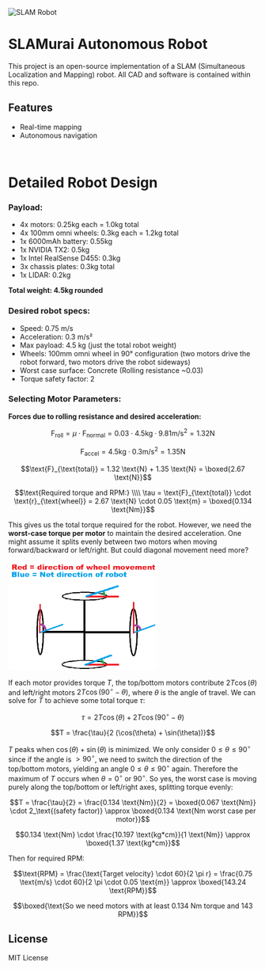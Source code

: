 ![SLAM Robot](slam_robot.png)

# SLAMurai Autonomous Robot

This project is an open-source implementation of a SLAM (Simultaneous Localization and Mapping) robot.
All CAD and software is contained within this repo.

## Features

- Real-time mapping
- Autonomous navigation

&nbsp;

# Detailed Robot Design
### Payload:
- 4x motors: 0.25kg each = 1.0kg total
- 4x 100mm omni wheels: 0.3kg each = 1.2kg total
- 1x 6000mAh battery: 0.55kg
- 1x NVIDIA TX2: 0.5kg
- 1x Intel RealSense D455: 0.3kg
- 3x chassis plates: 0.3kg total
- 1x LIDAR: 0.2kg

**Total weight: 4.5kg rounded**

### Desired robot specs:
- Speed: 0.75 m/s
- Acceleration: 0.3 m/s²
- Max payload: 4.5 kg (just the total robot weight)
- Wheels: 100mm omni wheel in 90° configuration (two motors drive the robot forward, two motors drive the robot sideways)
- Worst case surface: Concrete (Rolling resistance ~0.03)
- Torque safety factor: 2

### Selecting Motor Parameters:

**Forces due to rolling resistance and desired acceleration:**

```math
\text{F}_{\text{roll}} = \mu \cdot \text{F}_{\text{normal}} = 0.03 \cdot 4.5 \text{kg} \cdot 9.81 \text{m/s}^2 = 1.32 \text{N}
```

```math
\text{F}_{\text{accel}} = 4.5 \text{kg} \cdot 0.3 \text{m/s}^2 = 1.35 \text{N}
```

```math
\text{F}_{\text{total}} = 1.32 \text{N} + 1.35 \text{N} = \boxed{2.67 \text{N}}
```

```math
\text{Required torque and RPM:} \\\\
\tau = \text{F}_{\text{total}} \cdot \text{r}_{\text{wheel}} = 2.67 \text{N} \cdot 0.05 \text{m} = \boxed{0.134 \text{Nm}}
```

This gives us the total torque required for the robot. However, we need the **worst-case torque per motor** to maintain the desired acceleration. One might assume it splits evenly between two motors when moving forward/backward or left/right. But could diagonal movement need more?

<img src="image.png" alt="alt text" width="300" height="220" />

If each motor provides torque $T$, the top/bottom motors contribute $2 T \cos(\theta)$ and left/right motors $2 T \cos(90^\circ - \theta)$, where $\theta$ is the angle of travel. We can solve for $T$ to achieve some total torque $\tau$:

```math
\tau = 2 T \cos(\theta) + 2 T \cos(90^\circ - \theta)
```

```math
T = \frac{\tau}{2 (\cos(\theta) + \sin(\theta))}
```

$T$ peaks when $\cos(\theta) + \sin(\theta)$ is minimized. We only consider $0 \leq \theta \leq 90^\circ$ since if the angle is $> 90^\circ$, we need to switch the direction of the top/bottom motors, yielding an angle $0 \leq \theta \leq 90^\circ$ again. Therefore the maximum of $T$ occurs when $\theta = 0^\circ$ or $90^\circ$. So yes, the worst case is moving purely along the top/bottom or left/right axes, splitting torque evenly:

```math
T = \frac{\tau}{2} = \frac{0.134 \text{Nm}}{2} = \boxed{0.067 \text{Nm}} \cdot 2_\text{(safety factor)} \approx \boxed{0.134 \text{Nm worst case per motor}}
```

```math
0.134 \text{Nm} \cdot \frac{10.197 \text{kg*cm}}{1 \text{Nm}} \approx \boxed{1.37 \text{kg*cm}}
```

Then for required RPM:

```math
\text{RPM} = \frac{\text{Target velocity} \cdot 60}{2 \pi r} = \frac{0.75 \text{m/s} \cdot 60}{2 \pi \cdot 0.05 \text{m}} \approx \boxed{143.24 \text{RPM}}
```

```math
\boxed{\text{So we need motors with at least 0.134 Nm torque and 143 RPM}}
```

## License

MIT License
